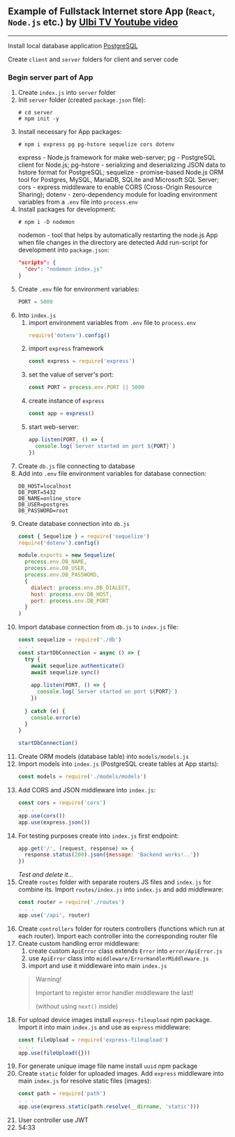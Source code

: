 ## Example of Fullstack Internet store App (`React`, `Node.js` etc.) by [Ulbi TV Youtube video](https://youtu.be/H2GCkRF9eko)
___

Install local database application [PostgreSQL](https://www.enterprisedb.com/downloads/postgres-postgresql-downloads)

Create `client` and `server` folders for client and server code

### Begin server part of App
1. Create `index.js` into `server` folder
2. Init `server` folder (created `package.json` file):
   ```
   # cd server
   # npm init -y
   ```
1. Install necessary for App packages:
   ```
   # npm i express pg pg-hstore sequelize cors dotenv
   ```
   express - Node.js framework for make web-server;
   pg - PostgreSQL client for Node.js;
   pg-hstore - serializing and deserializing JSON data to hstore format for PostgreSQL;
   sequelize - promise-based Node.js ORM tool for Postgres, MySQL, MariaDB, SQLite and Microsoft SQL Server;
   cors - express middleware to enable CORS (Cross-Origin Resource Sharing);
   dotenv - zero-dependency module for loading environment variables from a `.env` file into `process.env`
1. Install packages for development:
   ```
   # npm i -D nodemon
   ```
   nodemon - tool that helps by automatically restarting the node.js App when file changes in the directory are detected
   Add run-script for development into `package.json`:
    ```json
    "scripts": {
      "dev": "nodemon index.js"
    }
    ```
1. Create `.env` file for environment variables:
    ```javascript
    PORT = 5000
    ```
2. Into `index.js`
   1. import environment variables from `.env` file to `process.env`
      ```javascript
      require('dotenv').config()
      ```
   2. import `express` framework
      ```javascript
      const express = require('express')
      ```
   3. set the value of server's port:
      ```javascript
      const PORT = process.env.PORT || 5000
      ```
   4. create instance of `express`
      ```javascript
      const app = express()
      ```
   5. start web-server:
      ```javascript
      app.listen(PORT, () => {
        console.log(`Server started on port ${PORT}`)
      })
      ```
3. Create `db.js` file connecting to database
4. Add into `.env` file environment variables for database connection:
    ```
    DB_HOST=localhost
    DB_PORT=5432
    DB_NAME=online_store
    DB_USER=postgres
    DB_PASSWORD=root
    ```
5. Create database connection into `db.js`
    ```javascript
    const { Sequelize } = require('sequelize')
    require('dotenv').config()

    module.exports = new Sequelize(
      process.env.DB_NAME,
      process.env.DB_USER,
      process.env.DB_PASSWORD,
      {
        dialect: process.env.DB_DIALECT,
        host: process.env.DB_HOST,
        port: process.env.DB_PORT
      }
    )
    ```
6. Import database connection from `db.js` to `index.js` file:
    ```javascript
    const sequelize = require('./db')
    . . .
    const startDbConnection = async () => {
      try {
        await sequelize.authenticate()
        await sequelize.sync()
        
        app.listen(PORT, () => {
          console.log(`Server started on port ${PORT}`)
        })
        
      } catch (e) {
        console.error(e)
      }
    }

    startDbConnection()
    ```
7. Create ORM models (database table) into `models/models.js`
1. Import models into `index.js` (PostgreSQL create tables at App starts):
    ```javascript
    const models = require('./models/models')
    ```
1. Add CORS and JSON middleware into `index.js`:
    ```javascript
    const cors = require('cors')
    . . . 
    app.use(cors())
    app.use(express.json())
    ```
1. For testing purposes create into `index.js` first endpoint:
    ```javascript
    app.get('/', (request, response) => {
      response.status(200).json({message: 'Backend works!..'})
    })
    ```
   _Test and delete it..._
1. Create `routes` folder with separate routers JS files and `index.js` for combine its.
   Import `routes/index.js` into `index.js` and add middleware:
    ```javascript
    const router = require('./routes')
    . . .
    app.use('/api', router)
    ```
1. Create `controllers` folder for routers controllers (functions which run at each router).
   Import each controller into the corresponding router file
1. Create custom handling error middleware:
    1. create custom `ApiError` class extends `Error` into `error/ApiError.js`
    1. use `ApiError` class into `middleware/ErrorHandlerMiddleware.js`
    1. import and use it middleware into main `index.js`
   > Warning!
   > 
   > Important to register error handler middleware the last!
   >
   > (without using `next()` inside)
1. For upload device images install `express-fileupload` npm package.
   Import it into main `index.js` and use as `express` middleware:
    ```javascript
    const fileUpload = require('express-fileupload')
    . . .
    app.use(fileUpload({}))
    ```
1. For generate unique image file name install `uuid` npm package
1. Create `static` folder for uploaded images.
   Add `express` middleware into main `index.js` for resolve static files (images):
    ```javascript
    const path = require('path')
    . . .
    app.use(express.static(path.resolve(__dirname, 'static')))
    ```
1. User controller use JWT
1. 54:33
